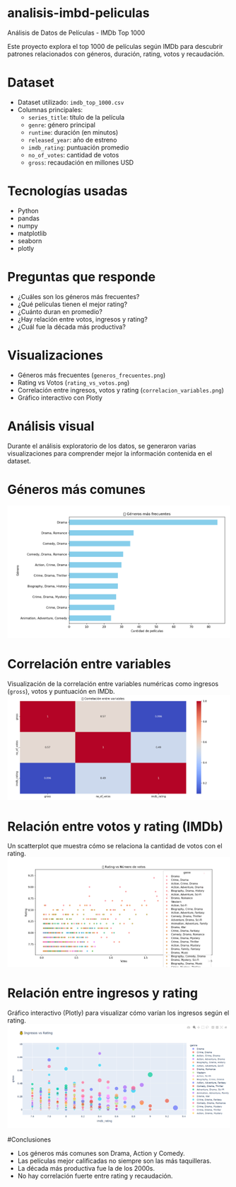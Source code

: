 # analisis-imbd-peliculas
Análisis de Datos de Películas - IMDb Top 1000

Este proyecto explora el top 1000 de películas según IMDb para descubrir patrones relacionados con géneros, duración, rating, votos y recaudación.

# Dataset

- Dataset utilizado: `imdb_top_1000.csv`
- Columnas principales:
  - `series_title`: título de la película
  - `genre`: género principal
  - `runtime`: duración (en minutos)
  - `released_year`: año de estreno
  - `imdb_rating`: puntuación promedio
  - `no_of_votes`: cantidad de votos
  - `gross`: recaudación en millones USD

# Tecnologías usadas

- Python
- pandas
- numpy
- matplotlib
- seaborn
- plotly

# Preguntas que responde

- ¿Cuáles son los géneros más frecuentes?
- ¿Qué películas tienen el mejor rating?
- ¿Cuánto duran en promedio?
- ¿Hay relación entre votos, ingresos y rating?
- ¿Cuál fue la década más productiva?

# Visualizaciones

- Géneros más frecuentes (`generos_frecuentes.png`)
- Rating vs Votos (`rating_vs_votos.png`)
- Correlación entre ingresos, votos y rating (`correlacion_variables.png`)
- Gráfico interactivo con Plotly

# Análisis visual

Durante el análisis exploratorio de los datos, se generaron varias visualizaciones para comprender mejor la información contenida en el dataset.

# Géneros más comunes
![Géneros más comunes](images/most_common_genres_barplot.png)

# Correlación entre variables
Visualización de la correlación entre variables numéricas como ingresos (`gross`), votos y puntuación en IMDb.
![Correlación entre variables](images/correlation_heatmap.png)

# Relación entre votos y rating (IMDb)
Un scatterplot que muestra cómo se relaciona la cantidad de votos con el rating.
![Votos vs IMDb Rating](images/votes_vs_rating_scatterplot.png)

# Relación entre ingresos y rating
Gráfico interactivo (Plotly) para visualizar cómo varían los ingresos según el rating.
![Ingresos vs IMDb Rating](images/gross_vs_rating_plotly.png)


#Conclusiones

- Los géneros más comunes son Drama, Action y Comedy.
- Las películas mejor calificadas no siempre son las más taquilleras.
- La década más productiva fue la de los 2000s.
- No hay correlación fuerte entre rating y recaudación.
